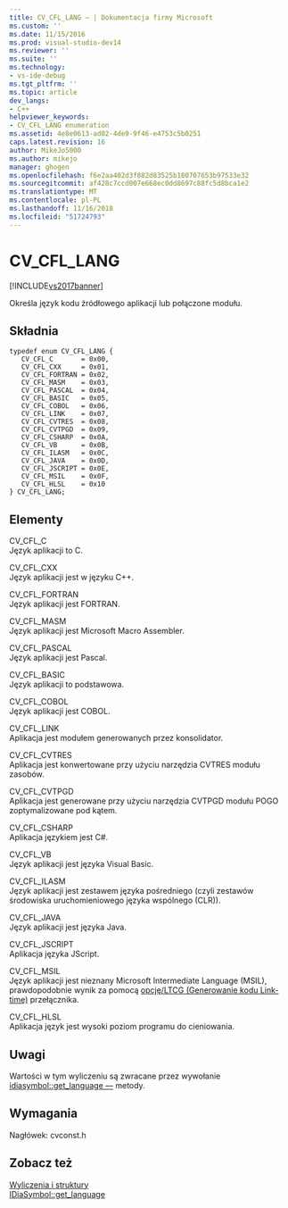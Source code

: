 ```yaml
---
title: CV_CFL_LANG — | Dokumentacja firmy Microsoft
ms.custom: ''
ms.date: 11/15/2016
ms.prod: visual-studio-dev14
ms.reviewer: ''
ms.suite: ''
ms.technology:
- vs-ide-debug
ms.tgt_pltfrm: ''
ms.topic: article
dev_langs:
- C++
helpviewer_keywords:
- CV_CFL_LANG enumeration
ms.assetid: 4e8e0613-ad02-4de9-9f46-e4753c5b0251
caps.latest.revision: 16
author: MikeJo5000
ms.author: mikejo
manager: ghogen
ms.openlocfilehash: f6e2aa402d3f882d83525b180707653b97533e32
ms.sourcegitcommit: af428c7ccd007e668ec0dd8697c88fc5d8bca1e2
ms.translationtype: MT
ms.contentlocale: pl-PL
ms.lasthandoff: 11/16/2018
ms.locfileid: "51724793"
---
```

# <a name="cvcfllang"></a>CV_CFL_LANG
[!INCLUDE[vs2017banner](../../includes/vs2017banner.md)]

Określa język kodu źródłowego aplikacji lub połączone modułu.  
  
## <a name="syntax"></a>Składnia  
  
```cpp#  
typedef enum CV_CFL_LANG {   
   CV_CFL_C       = 0x00,  
   CV_CFL_CXX     = 0x01,  
   CV_CFL_FORTRAN = 0x02,  
   CV_CFL_MASM    = 0x03,  
   CV_CFL_PASCAL  = 0x04,  
   CV_CFL_BASIC   = 0x05,  
   CV_CFL_COBOL   = 0x06,  
   CV_CFL_LINK    = 0x07,  
   CV_CFL_CVTRES  = 0x08,  
   CV_CFL_CVTPGD  = 0x09,  
   CV_CFL_CSHARP  = 0x0A,  
   CV_CFL_VB      = 0x0B,  
   CV_CFL_ILASM   = 0x0C,  
   CV_CFL_JAVA    = 0x0D,  
   CV_CFL_JSCRIPT = 0x0E,  
   CV_CFL_MSIL    = 0x0F,  
   CV_CFL_HLSL    = 0x10  
} CV_CFL_LANG;  
```  
  
## <a name="elements"></a>Elementy  
 CV_CFL_C  
 Język aplikacji to C.  
  
 CV_CFL_CXX  
 Język aplikacji jest w języku C++.  
  
 CV_CFL_FORTRAN  
 Język aplikacji jest FORTRAN.  
  
 CV_CFL_MASM  
 Język aplikacji jest Microsoft Macro Assembler.  
  
 CV_CFL_PASCAL  
 Język aplikacji jest Pascal.  
  
 CV_CFL_BASIC  
 Język aplikacji to podstawowa.  
  
 CV_CFL_COBOL  
 Język aplikacji jest COBOL.  
  
 CV_CFL_LINK  
 Aplikacja jest modułem generowanych przez konsolidator.  
  
 CV_CFL_CVTRES  
 Aplikacja jest konwertowane przy użyciu narzędzia CVTRES modułu zasobów.  
  
 CV_CFL_CVTPGD  
 Aplikacja jest generowane przy użyciu narzędzia CVTPGD modułu POGO zoptymalizowane pod kątem.  
  
 CV_CFL_CSHARP  
 Aplikacja językiem jest C#.  
  
 CV_CFL_VB  
 Język aplikacji jest języka Visual Basic.  
  
 CV_CFL_ILASM  
 Język aplikacji jest zestawem języka pośredniego (czyli zestawów środowiska uruchomieniowego języka wspólnego (CLR)).  
  
 CV_CFL_JAVA  
 Język aplikacji jest języka Java.  
  
 CV_CFL_JSCRIPT  
 Aplikacja języka JScript.  
  
 CV_CFL_MSIL  
 Język aplikacji jest nieznany Microsoft Intermediate Language (MSIL), prawdopodobnie wynik za pomocą [opcję/LTCG (Generowanie kodu Link-time)](http://msdn.microsoft.com/library/788c6f52-fdb8-40c2-90af-4026ea2cf2e2) przełącznika.  
  
 CV_CFL_HLSL  
 Aplikacja język jest wysoki poziom programu do cieniowania.  
  
## <a name="remarks"></a>Uwagi  
 Wartości w tym wyliczeniu są zwracane przez wywołanie [idiasymbol::get_language —](../../debugger/debug-interface-access/idiasymbol-get-language.md) metody.  
  
## <a name="requirements"></a>Wymagania  
 Nagłówek: cvconst.h  
  
## <a name="see-also"></a>Zobacz też  
 [Wyliczenia i struktury](../../debugger/debug-interface-access/enumerations-and-structures.md)   
 [IDiaSymbol::get_language](../../debugger/debug-interface-access/idiasymbol-get-language.md)



